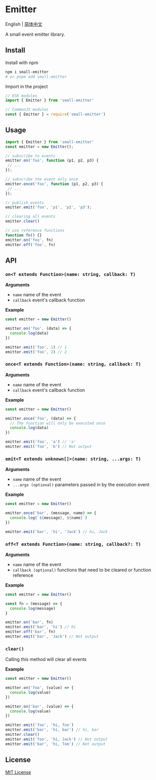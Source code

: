 # Emitter

English | [简体中文](./README.zh.md)

A small event emitter library.

## Install

Install with npm

```sh
npm i small-emitter
# or pnpm add small-emitter
```

Import in the project

```js
// ES6 modules
import { Emitter } from 'small-emitter'

// CommonJS modules
const { Emitter } = require('small-emitter')
```

## Usage

```js
import { Emitter } from 'small-emitter'
const emitter = new Emitter();

// subscribe to events
emitter.on('foo', function (p1, p2, p3) {
 // ...
});

// subscribe the event only once
emitter.once('foo', function (p1, p2, p3) {
 // ...
});

// publish events
emitter.emit('foo', 'p1', 'p2', 'p3');

// clearing all events
emitter.clear()

// use reference functions
function fn() {}
emitter.on('foo', fn)
emitter.off('foo', fn)
```

## API

### `on<T extends Function>(name: string, callback: T)`

**Arguments**

- `name` name of the event
- `callback` event's callback function

**Example**

```js
const emitter = new Emitter()

emitter.on('foo', (data) => {
  console.log(data)
})

emitter.emit('foo', 1) // 1
emitter.emit('foo', 2) // 2
```

### `once<T extends Function>(name: string, callback: T)`

**Arguments**

- `name` name of the event
- `callback` event's callback function

**Example**

```js
const emitter = new Emitter()

emitter.once('foo', (data) => {
  // The function will only be executed once
  console.log(data)
})

emitter.emit('foo', 'a') // 'a'
emitter.emit('foo', 'b') // Not output
```

### `emit<T extends unknown[]>(name: string, ...args: T)`

**Arguments**

- `name` name of the event
- `...args (optional)` parameters passed in by the execution event

**Example**

```js
const emitter = new Emitter()

emitter.once('bar', (message, name) => {
  console.log(`${message}, ${name}`)
})

emitter.emit('bar', 'hi', 'Jack') // hi, Jack
```

### `off<T extends Function>(name: string, callback?: T)`

**Arguments**

- `name` name of the event
- `callback (optional)` functions that need to be cleared or function reference

**Example**

```js
const emitter = new Emitter()

const fn = (message) => {
  console.log(message)
}

emitter.on('bar', fn)
emitter.emit('bar', 'hi') // hi
emitter.off('bar', fn)
emitter.emit('bar', 'Jack') // Not output
```

### `clear()`

Calling this method will clear all events

**Example**

```js
const emitter = new Emitter()

emitter.on('foo', (value) => {
  console.log(value)
})

emitter.on('bar', (value) => {
  console.log(value)
})

emitter.emit('foo', 'hi, foo')
emitter.emit('bar', 'hi, bar') // hi, bar
emitter.clear()
emitter.emit('foo', 'hi, Jack') // Not output
emitter.emit('bar', 'hi, Tom') // Not output
```

## License

[MIT License](https://opensource.org/licenses/MIT)
